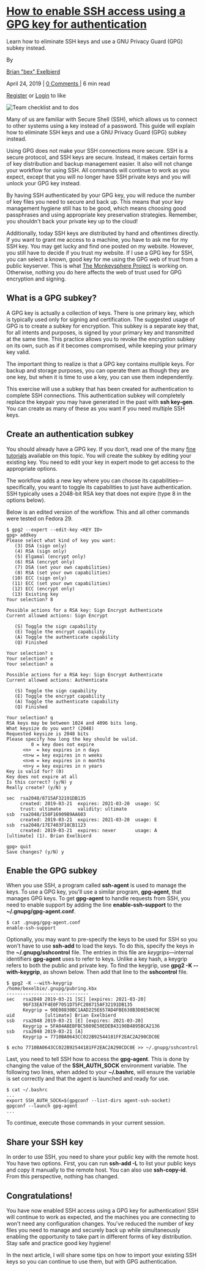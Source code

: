 # [How to enable SSH access using a GPG key for authentication](https://opensource.com/article/19/4/gpg-subkeys-ssh)

Learn how to eliminate SSH keys and use a GNU Privacy Guard (GPG) subkey instead.

By 

[Brian "bex" Exelbierd](https://opensource.com/users/bexelbie)

April 24, 2019 | [0 Comments ](https://opensource.com/article/19/4/gpg-subkeys-ssh#comments)| 6 min read

[Register](https://opensource.com/user/register) or [Login](https://opensource.com/user/login?destination=/article/19/4/gpg-subkeys-ssh) to like

![Team checklist and to dos](https://opensource.com/sites/default/files/lead-images/todo_checklist_team_metrics_report.png)

Many of us are familiar with Secure Shell (SSH), which allows us to connect to other systems using a key instead of a password. This guide will explain how to eliminate SSH keys and use a GNU Privacy Guard (GPG) subkey instead.

Using GPG does not make your SSH connections more secure. SSH is a secure protocol, and SSH keys are secure. Instead, it makes certain forms of key distribution and backup management easier. It also will not change your workflow for using SSH. All commands will continue to work as you expect, except that you will no longer have SSH private keys and you will unlock your GPG key instead.

By having SSH authenticated by your GPG key, you will reduce the number of key files you need to secure and back up. This means that your key management hygiene still has to be good, which means choosing good passphrases and using appropriate key preservation strategies. Remember, you shouldn't back your private key up to the cloud!

Additionally, today SSH keys are distributed by hand and oftentimes directly. If you want to grant me access to a machine, you have to ask me for my SSH key. You may get lucky and find one posted on my website. However, you still have to decide if you trust my website. If I use a GPG key for SSH, you can select a known, good key for me using the GPG web of trust from a public keyserver. This is what [The Monkeysphere Project](https://monkeysphere.info/) is working on. Otherwise, nothing you do here affects the web of trust used for GPG encryption and signing.

## What is a GPG subkey?

A GPG key is actually a collection of keys. There is one primary key, which is typically used only for signing and certification. The suggested usage of GPG is to create a subkey for encryption. This subkey is a separate key that, for all intents and purposes, is signed by your primary key and transmitted at the same time. This practice allows you to revoke the encryption subkey on its own, such as if it becomes compromised, while keeping your primary key valid.

The important thing to realize is that a GPG key contains multiple keys. For backup and storage purposes, you can operate them as though they are one key, but when it is time to use a key, you can use them independently.

This exercise will use a subkey that has been created for authentication to complete SSH connections. This authentication subkey will completely replace the keypair you may have generated in the past with **ssh key-gen**. You can create as many of these as you want if you need multiple SSH keys.

## Create an authentication subkey

You should already have a GPG key. If you don't, read one of the many [fine tutorials](https://docs.fedoraproject.org/en-US/quick-docs/create-gpg-keys/) available on this topic. You will create the subkey by editing your existing key. You need to edit your key in expert mode to get access to the appropriate options.

The workflow adds a new key where you can choose its capabilities—specifically, you want to toggle its capabilities to just have authentication. SSH typically uses a 2048-bit RSA key that does not expire (type 8 in the options below).

Below is an edited version of the workflow. This and all other commands were tested on Fedora 29.

```text
$ gpg2 --expert --edit-key <KEY ID>
gpg> addkey
Please select what kind of key you want:
   (3) DSA (sign only)
   (4) RSA (sign only)
   (5) Elgamal (encrypt only)
   (6) RSA (encrypt only)
   (7) DSA (set your own capabilities)
   (8) RSA (set your own capabilities)
  (10) ECC (sign only)
  (11) ECC (set your own capabilities)
  (12) ECC (encrypt only)
  (13) Existing key
Your selection? 8

Possible actions for a RSA key: Sign Encrypt Authenticate 
Current allowed actions: Sign Encrypt 

   (S) Toggle the sign capability
   (E) Toggle the encrypt capability
   (A) Toggle the authenticate capability
   (Q) Finished

Your selection? s
Your selection? e
Your selection? a

Possible actions for a RSA key: Sign Encrypt Authenticate 
Current allowed actions: Authenticate 

   (S) Toggle the sign capability
   (E) Toggle the encrypt capability
   (A) Toggle the authenticate capability
   (Q) Finished

Your selection? q
RSA keys may be between 1024 and 4096 bits long.
What keysize do you want? (2048) 
Requested keysize is 2048 bits
Please specify how long the key should be valid.
         0 = key does not expire
      <n>  = key expires in n days
      <n>w = key expires in n weeks
      <n>m = key expires in n months
      <n>y = key expires in n years
Key is valid for? (0) 
Key does not expire at all
Is this correct? (y/N) y
Really create? (y/N) y

sec  rsa2048/8715AF32191DB135
     created: 2019-03-21  expires: 2021-03-20  usage: SC  
     trust: ultimate      validity: ultimate
ssb  rsa2048/150F16909B9AA603
     created: 2019-03-21  expires: 2021-03-20  usage: E   
ssb  rsa2048/17E7403F18CB1123
     created: 2019-03-21  expires: never       usage: A   
[ultimate] (1). Brian Exelbierd

gpg> quit
Save changes? (y/N) y
```

## Enable the GPG subkey

When you use SSH, a program called **ssh-agent** is used to manage the keys. To use a GPG key, you'll use a similar program, **gpg-agent**, that manages GPG keys. To get **gpg-agent** to handle requests from SSH, you need to enable support by adding the line **enable-ssh-support** to the **~/.gnupg/gpg-agent.conf**.

```text
$ cat .gnupg/gpg-agent.conf 
enable-ssh-support
```

Optionally, you may want to pre-specify the keys to be used for SSH so you won't have to use **ssh-add** to load the keys. To do this, specify the keys in the **~/.gnupg/sshcontrol** file. The entries in this file are *keygrips*—internal identifiers **gpg-agent** uses to refer to keys. Unlike a key hash, a keygrip refers to both the public and private key. To find the keygrip, use **gpg2 -K --with-keygrip**, as shown below. Then add that line to the **sshcontrol** file.

```text
$ gpg2 -K --with-keygrip 
/home/bexelbie/.gnupg/pubring.kbx
------------------------------
sec   rsa2048 2019-03-21 [SC] [expires: 2021-03-20]
      96F33EA7F4E0F7051D75FC208715AF32191DB135
      Keygrip = 90E08830BC1AAD225E657AD4FBE638B3D8E50C9E
uid           [ultimate] Brian Exelbierd
ssb   rsa2048 2019-03-21 [E] [expires: 2021-03-20]
      Keygrip = 5FA04ABEBFBC5089E50EDEB43198B4895BCA2136
ssb   rsa2048 2019-03-21 [A]
      Keygrip = 7710BA0643CC022B92544181FF2EAC2A290CDC0E

$ echo 7710BA0643CC022B92544181FF2EAC2A290CDC0E >> ~/.gnupg/sshcontrol
```

Last, you need to tell SSH how to access the **gpg-agent**. This is done by changing the value of the **SSH_AUTH_SOCK** environment variable. The following two lines, when added to your **~/.bashrc**, will ensure the variable is set correctly and that the agent is launched and ready for use.

```text
$ cat ~/.bashrc
...
export SSH_AUTH_SOCK=$(gpgconf --list-dirs agent-ssh-socket)
gpgconf --launch gpg-agent
...
```

To continue, execute those commands in your current session.

## Share your SSH key

In order to use SSH, you need to share your public key with the remote host. You have two options. First, you can run **ssh-add -L** to list your public keys and copy it manually to the remote host. You can also use **ssh-copy-id**. From this perspective, nothing has changed.

## Congratulations!

You have now enabled SSH access using a GPG key for authentication! SSH will continue to work as expected, and the machines you are connecting to won't need any configuration changes. You've reduced the number of key files you need to manage and securely back up while simultaneously enabling the opportunity to take part in different forms of key distribution. Stay safe and practice good key hygiene!

In the next article, I will share some tips on how to import your existing SSH keys so you can continue to use them, but with GPG authentication.